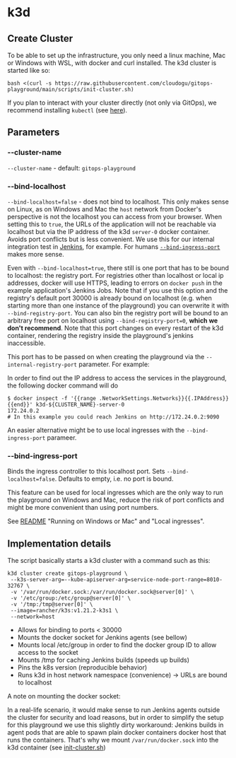 # k3d

## Create Cluster

To be able to set up the infrastructure, you only need a linux machine, Mac or Windows with WSL, with docker and curl
installed.
The k3d cluster is started like so:

```shell
bash <(curl -s https://raw.githubusercontent.com/cloudogu/gitops-playground/main/scripts/init-cluster.sh)
```

If you plan to interact with your cluster directly (not only via GitOps), we recommend
installing `kubectl` (see [here](https://kubernetes.io/docs/tasks/tools/#kubectl)). 

## Parameters

### --cluster-name
`--cluster-name` - default: `gitops-playground`

### --bind-localhost
`--bind-localhost=false` - does not bind to localhost. This only makes sense on Linux, as on Windows and Mac the  `host` network from Docker's perspective is not the localhost you can access from your browser. 
When setting this to `true`, the URLs of the application will not be reachable via localhost but via the IP address of the k3d `server-0`
docker container. Avoids port conflicts but is less convenient. We use this for our internal integration test in 
[Jenkins](../Jenkinsfile), for example.
For humans [`--bind-ingress-port`](#--bind-ingress-port) makes more sense.

Even with `--bind-localhost=true`, there still is one port that has to be bound to localhost: the registry port. 
For registries other than localhost or local ip addresses, docker will use HTTPS, leading to errors on `docker push` in the example application's Jenkins Jobs.
Note that if you use this option and the registry's default port 30000 is already bound on localhost 
(e.g. when starting more than one instance of the playground) you can overwrite it with `--bind-registry-port`.
You can also bin the registry port will be bound to an arbitrary free port on localhost using `--bind-registry-port=0`, **which we don't recommend**.
Note that this port changes on every restart of the k3d container, rendering the registry inside the playground's jenkins inaccessible. 

This port has to be passed on when creating the playground via the `--internal-registry-port` parameter. For example: 

In order to find out the IP address to access the services in the playground, the following docker command will do

```shell
$ docker inspect -f '{{range .NetworkSettings.Networks}}{{.IPAddress}}{{end}}' k3d-${CLUSTER_NAME}-server-0
172.24.0.2
# In this example you could reach Jenkins on http://172.24.0.2:9090
```

An easier alternative might be to use local ingresses with the `--bind-ingress-port` parameer.

### --bind-ingress-port

Binds the ingress controller to this localhost port.
Sets `--bind-localhost=false`.
Defaults to empty, i.e. no port is bound.

This feature can be used for local ingresses which are the only way to run the playground on Windows and Mac, 
reduce the risk of port conflicts and might be more convenient than using port numbers.

See [README](../README.md) "Running on Windows or Mac" and "Local ingresses". 

## Implementation details

The script basically starts a k3d cluster with a command such as this:

```shell
k3d cluster create gitops-playground \
 --k3s-server-arg=--kube-apiserver-arg=service-node-port-range=8010-32767 \
 -v '/var/run/docker.sock:/var/run/docker.sock@server[0]' \
 -v '/etc/group:/etc/group@server[0]' \
 -v '/tmp:/tmp@server[0]' \
 --image=rancher/k3s:v1.21.2-k3s1 \
 --network=host
```

* Allows for binding to ports < 30000
* Mounts the docker socket for Jenkins agents (see bellow)
* Mounts local /etc/group in order to find the docker group ID to allow access to the socket
* Mounts /tmp for caching Jenkins builds (speeds up builds)
* Pins the k8s version (reproducible behavior)
* Runs k3d in host network namespace (convenience) -> URLs are bound to localhost

A note on mounting the docker socket:

In a real-life scenario, it would make sense to run Jenkins agents outside the cluster for security and load reasons,
but in order to simplify the setup for this playground we use this slightly dirty workaround:
Jenkins builds in agent pods that are able to spawn plain docker containers docker host that runs the containers.
That's why we mount `/var/run/docker.sock` into the k3d container (see [init-cluster.sh](../scripts/init-cluster.sh))
